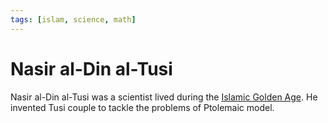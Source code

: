```yaml
---
tags: [islam, science, math]
---
```


# Nasir al-Din al-Tusi

Nasir al-Din al-Tusi was a scientist lived during the [Islamic Golden Age](202501072311.md).
He invented Tusi couple to tackle the problems of Ptolemaic model.
